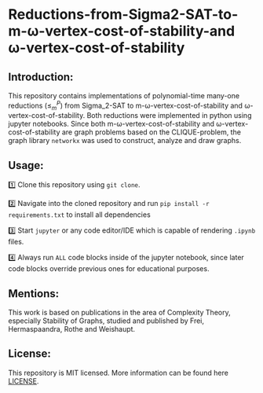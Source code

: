 # Reductions-from-Sigma2-SAT-to-m-ω-vertex-cost-of-stability-and ω-vertex-cost-of-stability

## Introduction:

This repository contains implementations of polynomial-time many-one reductions ($\leq^P_m$) from Sigma_2-SAT to m-ω-vertex-cost-of-stability and ω-vertex-cost-of-stability. Both reductions were implemented in python using jupyter notebooks. Since both m-ω-vertex-cost-of-stability and ω-vertex-cost-of-stability are graph problems based on the CLIQUE-problem, the graph library `networkx` was used to construct, analyze and draw graphs.

## Usage:

1️⃣ Clone this repository using `git clone`.

2️⃣ Navigate into the cloned repository and run `pip install -r requirements.txt` to install all dependencies

3️⃣ Start `jupyter` or any code editor/IDE which is capable of rendering `.ipynb` files.

4️⃣ Always run `ALL` code blocks inside of the jupyter notebook, since later code blocks override previous ones for educational purposes.

## Mentions:

This work is based on publications in the area of Complexity Theory, especially Stability of Graphs, studied and published by Frei, Hermaspaandra, Rothe and Weishaupt.


## License:

This repository is MIT licensed. More information can be found here [LICENSE](https://github.com/MarcoSteinke/Reductions-from-Sigma2-SAT-to-m-omega-vertex-cost-of-stability-and-omega-vertex-cost-of-stability/blob/main/LICENSE).
